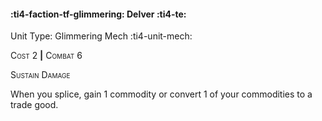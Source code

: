 #### :ti4-faction-tf-glimmering: **Delver** :ti4-te:

Unit Type: Glimmering Mech :ti4-unit-mech: 

<span style="font-variant:small-caps;">Cost 2</span> __|__ <span style="font-variant:small-caps;">Combat 6</span>

<span style="font-variant:small-caps;">Sustain Damage</span>

When you splice, gain 1 commodity or convert 1 of your commodities to a trade good.
